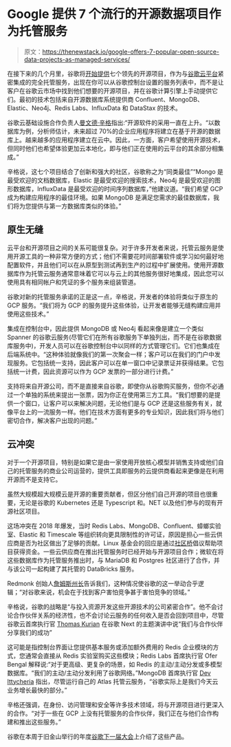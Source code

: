 # Google 提供 7 个流行的开源数据项目作为托管服务

> 原文：<https://thenewstack.io/google-offers-7-popular-open-source-data-projects-as-managed-services/>

在接下来的几个月里，谷歌将[开始提供](https://cloud.google.com/blog/products/open-source/bringing-the-best-of-open-source-to-google-cloud-customers)七个领先的开源项目，作为与[谷歌云平台](https://cloud.google.com/)紧密集成的完全托管服务，出现在你可以从谷歌控制台设置的服务列表中，而不是让客户在谷歌云市场中找到他们想要的开源项目，并在谷歌计算引擎上手动提供它们。最初的技术包括来自开源数据库系统提供商 Confluent、MongoDB、Elastic、Neo4j、Redis Labs、InfluxData 和 DataStax 的技术。

谷歌云基础设施合作负责人[曼文德·辛格](https://www.linkedin.com/in/manvinder)指出:“开源软件的采用一直在上升。“以数据库为例，分析师估计，未来超过 70%的企业应用程序将建立在基于开源的数据库上。越来越多的应用程序建立在云中。因此，一方面，客户希望使用开源技术，但同时他们也希望体验更加云本地化，即与他们正在使用的云平台的其余部分相集成。”

辛格说，这七个项目结合了创新和强大的社区，谷歌称之为“同类最佳”“Mongo 是最受欢迎的文档数据库，Elastic 是最受欢迎的搜索技术，Neo4j 是最受欢迎的图形数据库，InfluxData 是最受欢迎的时间序列数据库，”他建议道。“我们希望 GCP 成为构建应用程序的最佳环境。如果 MongoDB 是满足您需求的最佳数据库，我们将为您提供与第一方数据库类似的体验。”

## 原生无缝

云平台和开源项目之间的关系可能很复杂。对于许多开发者来说，托管云服务是使用开源工具的一种非常方便的方式；他们不需要花时间部署软件或学习如何最好地配置软件，并且他们可以在从原型到测试再到生产的过程中扩展使用。使用开源数据库作为托管云服务通常意味着它可以与云上的其他服务很好地集成，因此您可以使用具有相同帐户和凭证的多个服务来组装管道。

谷歌对新的托管服务承诺的正是这一点，辛格说，开发者的体验将类似于原生的 GCP 服务。“我们将为 GCP 的服务提升这些体验，让开发者能够无缝构建应用并使用这些技术。”

集成在控制台中，因此提供 MongoDB 或 Neo4j 看起来像是建立一个类似 Spanner 的谷歌云服务(尽管它们在所有谷歌服务下单独列出，而不是在谷歌数据库服务中)，开发人员可以在谷歌控制台中以同样的方式管理它们。它们也集成在后端系统中。“这种体验就像我们的第一次聚会一样；客户可以在我们的门户中发现服务。它包括统一支持，因此客户可以在单一窗口中记录票证并获得结果。它包括统一计费，因此资源可以作为 GCP 发票的一部分进行计费。”

支持将来自开源公司，而不是直接来自谷歌，即使你从谷歌购买服务，但你不必通过一个单独的系统来提出一张票，因为你正在使用第三方工具。“我们想要的是提供一个窗口，让客户可以来解决问题，无论他们是与 GCP 还是这些服务有关，就像平台上的一流服务一样。他们在技术方面有更多的专业知识，因此我们将与他们密切合作，解决客户出现的问题。”

## 云冲突

对于一个开源项目，特别是如果它是由一家使用开放核心模型并销售支持或他们自己的托管服务的商业公司运营的，提供工具即服务的云提供商看起来更像是在利用开源而不是支持它。

虽然大规模超大规模云是开源的重要贡献者，但区分他们自己开源的项目也很重要，无论是谷歌的 Kubernetes 还是 Typescript 和。NET 以及他们参与的现有开源社区项目。

这场冲突在 2018 年爆发，当时 Redis Labs、MongoDB、Confluent、蟑螂实验室、Elastic 和 Timescale 等组织转向更具限制性的许可证，原因是担心一些云供应商是否为社区做出了足够的贡献。Linux 基金会的回应是通过[社区桥](/linux-foundation-unveils-communitybridge-an-open-source-funding-platform)倡议帮助项目获得资金。一些云供应商在推出托管服务时已经开始与开源项目合作；微软在将这些数据库作为托管服务推出时，与 MariaDB 和 Postgres 社区进行了合作，并与该公司一起构建了其托管的 DataBricks 服务。

Redmonk 创始人[詹姆斯州长](https://twitter.com/MonkChips)告诉我们，这种情况使谷歌的这一举动合乎逻辑；“对谷歌来说，机会在于找到客户害怕竞争甚于害怕竞争的领域。”

辛格说，谷歌的战略是“与投入资源开发这些开源技术的公司紧密合作”。他不会讨论合作伙伴关系的经济性，也不会讨论云服务的任何收入是否会回到项目中，尽管谷歌云首席执行官 [Thomas Kurian](https://www.linkedin.com/in/thomas-kurian-469b6219) 在谷歌 Next 的主题演讲中说“我们与合作伙伴分享我们的成功”

这可能是指控制台界面让您提供基本服务或添加额外费用的 Redis 企业模块的方式，您通常会直接从 Redis 实验室购买这些模块；Redis Labs 首席执行官 Ofer Bengal 解释说:“对于更高级、更复杂的场景，如 Redis 的主动/主动分发或多模型数据库。“我们的主动/主动分发利用了谷歌网络。”MongoDB 首席执行官 [Dev Ittycheria](https://www.linkedin.com/in/dittycheria) 指出，尽管运行自己的 Atlas 托管云服务，“谷歌实际上是我们今天云业务增长最快的部分。”

辛格还强调，在身份、访问管理和安全等许多技术领域，将与开源项目进行更深入的合作。“对于一些在 GCP 上没有托管服务的合作伙伴，我们正在与他们合作构建和推出这些服务。”

谷歌在本周于旧金山举行的年度[谷歌下一届大会](https://cloud.withgoogle.com/next/sf)上介绍了这些产品。

<svg xmlns:xlink="http://www.w3.org/1999/xlink" viewBox="0 0 68 31" version="1.1"><title>Group</title> <desc>Created with Sketch.</desc></svg>